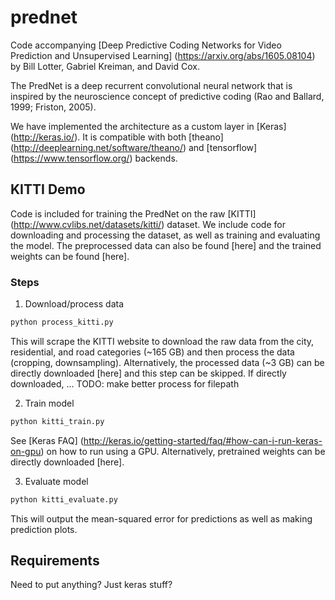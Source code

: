 # prednet

Code accompanying [Deep Predictive Coding Networks for Video Prediction and Unsupervised Learning] (https://arxiv.org/abs/1605.08104) by Bill Lotter, Gabriel Kreiman, and David Cox.

The PredNet is a deep recurrent convolutional neural network that is inspired by the neuroscience concept of predictive coding (Rao and Ballard, 1999; Friston, 2005).

We have implemented the architecture as a custom layer in [Keras] (http://keras.io/). It is compatible with both [theano] (http://deeplearning.net/software/theano/) and [tensorflow] (https://www.tensorflow.org/) backends.

## KITTI Demo

Code is included for training the PredNet on the raw [KITTI] (http://www.cvlibs.net/datasets/kitti/) dataset.
We include code for downloading and processing the dataset, as well as training and evaluating the model.
The preprocessed data can also be found [here] and the trained weights can be found [here].

### Steps
1. Download/process data
```bash
python process_kitti.py
```
This will scrape the KITTI website to download the raw data from the city, residential, and road categories (~165 GB) and then process the data (cropping, downsampling).
Alternatively, the processed data (~3 GB) can be directly downloaded [here] and this step can be skipped.
If directly downloaded, ... TODO:  make better process for filepath

2. Train model
```bash
python kitti_train.py
```
See [Keras FAQ] (http://keras.io/getting-started/faq/#how-can-i-run-keras-on-gpu) on how to run using a GPU.
Alternatively, pretrained weights can be directly downloaded [here].

3. Evaluate model
```bash
python kitti_evaluate.py
```
This will output the mean-squared error for predictions as well as making prediction plots.

## Requirements
Need to put anything?  Just keras stuff?
